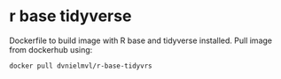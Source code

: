 # r base tidyverse

Dockerfile to build image with R base and tidyverse installed. Pull image from dockerhub using:

```shell
docker pull dvnielmvl/r-base-tidyvrs
```
